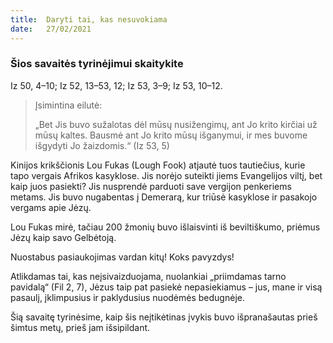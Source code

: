 ```yaml
---
title:  Daryti tai, kas nesuvokiama
date:   27/02/2021
---
```


### Šios savaitės tyrinėjimui skaitykite
Iz 50, 4–10; Iz 52, 13–53, 12; Iz 53, 3–9; Iz 53, 10–12.

> <p>Įsimintina eilutė:</p>
> „Bet Jis buvo sužalotas dėl mūsų nusižengimų, ant Jo krito kirčiai už mūsų kaltes. Bausmė ant Jo krito mūsų išganymui, ir mes buvome išgydyti Jo žaizdomis.“ (Iz 53, 5)

Kinijos krikščionis Lou Fukas (Lough Fook) atjautė tuos tautiečius, kurie tapo vergais Afrikos kasyklose. Jis norėjo suteikti jiems Evangelijos viltį, bet kaip juos pasiekti? Jis nusprendė parduoti save vergijon penkeriems metams. Jis buvo nugabentas į Demerarą, kur triūsė kasyklose ir pasakojo vergams apie Jėzų.

Lou Fukas mirė, tačiau 200 žmonių buvo išlaisvinti iš beviltiškumo, priėmus Jėzų kaip savo Gelbėtoją.

Nuostabus pasiaukojimas vardan kitų! Koks pavyzdys!

Atlikdamas tai, kas neįsivaizduojama, nuolankiai „priimdamas tarno pavidalą“ (Fil 2, 7), Jėzus taip pat pasiekė nepasiekiamus – jus, mane ir visą pasaulį, įklimpusius ir paklydusius nuodėmės bedugnėje.

Šią savaitę tyrinėsime, kaip šis neįtikėtinas įvykis buvo išpranašautas prieš šimtus metų, prieš jam išsipildant.